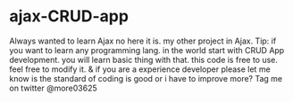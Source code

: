 # ajax-CRUD-app
Always wanted to learn Ajax no here it is. my other project in Ajax. Tip: if you want to learn any programming lang. in the world start with CRUD App development. you will learn basic thing with that. this code is free to use. feel free to modify it. & if you are a experience developer please let me know is the standard of coding is good or i have to improve more? Tag me on twitter @more03625
